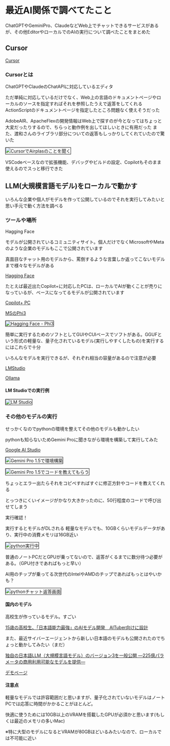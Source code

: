 # 最近AI関係で調べてたこと

ChatGPTやGeminiPro、ClaudeなどWeb上でチャットできるサービスがあるが、その他EditorやローカルでのAIの実行について調べたことをまとめた

## Cursor

[Cursor](https://www.cursor.com/)

### Cursorとは

ChatGPTやClaudeのChatAPIに対応しているエディタ

ただ単純に対応しているだけでなく、Web上の言語のドキュメントページやローカルのソースを指定すればそれを参照したうえで返答をしてくれる
ActionScriptのドキュメントページを指定したところ問題なく使えそうだった

AdobeAIR、ApacheFlexの開発情報はWeb上で探すのが今となってはちょっと大変だったりするので、ちらっと動作例を出してほしいときに有用だった
また、渡和さんのライブラリ部分についての返答もしっかりしてくれていたので驚いた

<img src="./images/cursor_airplas.png" style="border: 1px solid #000"
	 alt="CursorでAirplasのことを聞く">

VSCodeベースなので拡張機能、デバッグやビルドの設定、Copilotもそのまま使えるのでスっと移行できた

## LLM(大規模言語モデル)をローカルで動かす

いろんな企業や個人がモデルを作って公開しているのでそれを実行してみたいと思い手元で動く方法を調べる

### ツールや場所

Hagging Face

モデルが公開されているコミュニティサイト。個人だけでなくMicrosoftやMetaのような企業のモデルもここで公開されています

真面目なチャット用のモデルから、罵倒するような言葉しか返ってこないモデルまで様々なモデルがある

[Hagging Face](https://huggingface.co/)

たとえば最近出たCopilot+に対応したPCは、ローカルでAIが動くことが売りになっているが、ベースになってるモデルが公開されています

[Copilot+ PC](https://www.microsoft.com/ja-jp/windows/copilot-plus-pcs?r=1)

[MSのPhi3](https://huggingface.co/collections/microsoft/phi-3-6626e15e9585a200d2d761e3)

<img src="./images/hagging-phi3.png" style="border: 1px solid #000"
     alt="Hagging Face - Phi3">

簡単に実行するためのソフトとしてGUIやCUIベースでソフトがある。GGUFという形式の軽量な、量子化されているモデル(実行しやすくしたもの)を実行するにはこれらで十分

いろんなモデルを実行できるが、それぞれ相当の容量があるので注意が必要

[LMStudio](https://lmstudio.ai/)

[Ollama](https://ollama.com/)

#### LM Studioでの実行例

<img src="./images/lm_studio.png" style="border: 1px solid #000"
     alt="LM Studio">

### その他のモデルの実行

せっかくなのでpythonの環境を整えてその他のモデルも動かしたい

pythonも知らないためGemini Proに聞きながら環境を構築して実行してみた

[Google AI Studio](https://aistudio.google.com/)

<img src="./images/gemini_pro_anaconda.png" style="border: 1px solid #000"
     alt="Gemini Pro 1.5で環境構築">

<img src="./images/gemini_pro_code.png" style="border: 1px solid #000"
     alt="Gemini Pro 1.5でコードを教えてもらう">

ちょっとエラー出たらそれをコピペすればすぐに修正方針やコードを教えてくれる

とっつきにくいイメージがかなり大きかったのに、50行程度のコードで呼び出せてしまう

実行確認！

実行するとモデルがDLされる
軽量なモデルでも、10GBくらいモデルデータがあり、実行中の消費メモリは16GB近い

<img src="./images/py_process.png" style="border: 1px solid #000"
     alt="python実行中">

普通のノートPCだとGPUが乗ってないので、返答がくるまでに数分待つ必要がある。（GPU付きであればもっと早い）

AI用のチップが乗ってる次世代のIntelやAMDのチップであればもっとはやいかも？

<img src="./images/py_chat.png" style="border: 1px solid #000"
     alt="pythonチャット返答画面">

#### 国内のモデル

高校生が作っているモデル。すごい

[15歳の高校生、「日本語能力最強」のAIモデル開発　AITuber向けに設計](https://ascii.jp/elem/000/004/198/4198012/)

また、最近サイバーエージェントから新しい日本語のモデルも公開されたのでちょっと動かしてみたい（まだ）

[独自の日本語LLM（大規模言語モデル）のバージョン3を一般公開 ―225億パラメータの商用利用可能なモデルを提供―](https://www.cyberagent.co.jp/news/detail/id=30463)

[デモページ](https://huggingface.co/spaces/cyberagent/calm3-22b-chat-demo)

#### 注意点

軽量なモデルでは許容範囲だと思いますが、量子化されていないモデルはノートPCでは応答に時間がかかることがほとんど。

快適に使うためには10GB以上のVRAMを搭載したGPUが必須かと思います(もしくは最近のメモリの多いMac)

※特に大型のモデルになるとVRAMが80GBほどいるみたいなので、ローカルでは不可能に近い
